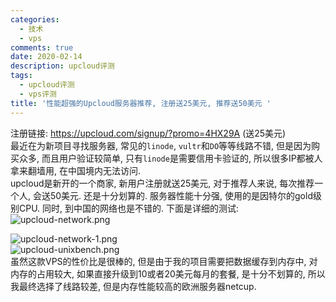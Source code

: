 ```yaml
---
categories:
  - 技术
  - vps
comments: true
date: 2020-02-14
description: upcloud评测
tags:
  - upcloud评测
  - vps评测
title: '性能超强的Upcloud服务器推荐, 注册送25美元, 推荐送50美元 '
---
```



注册链接: https://upcloud.com/signup/?promo=4HX29A (送25美元)  
最近在为新项目寻找服务器, 常见的`linode`, `vultr`和`DO`等等线路不错, 但是因为购买众多, 而且用户验证较简单, 只有`linode`是需要信用卡验证的, 所以很多IP都被人拿来翻墙用, 在中国境内无法访问.  
upcloud是新开的一个商家, 新用户注册就送25美元, 对于推荐人来说, 每次推荐一个人, 会送50美元. 还是十分划算的. 服务器性能十分强, 使用的是因特尔的gold级别CPU. 同时, 到中国的网络也是不错的. 下面是详细的测试:  
![upcloud-network.png][1]  

![upcloud-network-1.png][2]  
![upcloud-unixbench.png][3]  
虽然这款VPS的性价比是很棒的, 但是由于我的项目需要把数据缓存到内存中, 对内存的占用较大, 如果直接升级到10或者20美元每月的套餐, 是十分不划算的, 所以我最终选择了线路较差, 但是内存性能较高的欧洲服务器netcup.  

[1]: /assets/images/202002/3412318117.png
[2]: /assets/images/202002/920539111.png
[3]: /assets/images/202002/3802159637.png